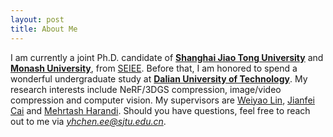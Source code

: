 ```yaml
---
layout: post
title: About Me
---
```

I am currently a joint Ph.D. candidate of **[Shanghai Jiao Tong University](https://www.sjtu.edu.cn)** and **[Monash University](https://www.monash.edu)**, from [SEIEE](https://www.seiee.sjtu.edu.cn). 
Before that, I am honored to spend a wonderful undergraduate study at **[Dalian University of Technology](https://www.dlut.edu.cn)**.
My research interests include NeRF/3DGS compression, image/video compression and computer vision.
My supervisors are [Weiyao Lin](https://weiyaolin.github.io), [Jianfei Cai](https://jianfei-cai.github.io) and [Mehrtash Harandi](https://sites.google.com/site/mehrtashharandi/).
Should you have questions, feel free to reach out to me via *<yhchen.ee@sjtu.edu.cn>*.

